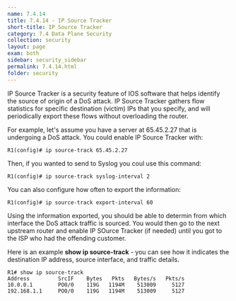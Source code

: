 ```yaml
---
name: 7.4.14
title: 7.4.14 - IP Source Tracker
short-title: IP Source Tracker
category: 7.4 Data Plane Security
collection: security
layout: page
exam: both
sidebar: security_sidebar
permalink: 7.4.14.html
folder: security
---
```

IP Source Tracker is a security feature of IOS software that helps identify the source of origin of a DoS attack. IP Source Tracker gathers flow statistics for specific destination (victim) IPs that you specify, and will periodically export these flows without overloading the router.

For example, let's assume you have a server at 65.45.2.27 that is undergoing a DoS attack. You could enable IP Source Tracker with:
```
R1(config)# ip source-track 65.45.2.27
```
Then, if you wanted to send to Syslog you coul use this command:
```
R1(config)# ip source-track syslog-interval 2
```
You can also configure how often to export the information:
```
R1(config)# ip source-track export-interval 60
```

Using the information exported, you should be able to determin from which interface the DoS attack traffic is sourced. You would then go to the next upstream router and enable IP SOurce Tracker (if needed) until you got to the ISP who had the offending customer.

Here is an example **show ip source-track** - you can see how it indicates the destination IP address, source interface, and traffic details.
```
R1# show ip source-track
Address         SrcIF    Bytes   Pkts   Bytes/s   Pkts/s
10.0.0.1        PO0/0    119G   1194M    513009     5127
192.168.1.1     PO0/0    119G   1194M    513009     5127
```